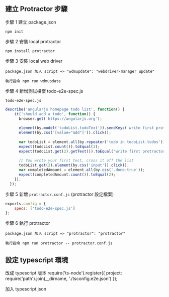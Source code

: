﻿## 建立 Protractor 步驟
步驟 1 建立 package.json

`npm init`

步驟 2 安裝 local protractor

`npm install protractor`

步驟 3 安裝 local web driver

`package.json 加入 script => "wdmupdate": "webdriver-manager update"`

`執行指令 npm run wdmupdate`

步驟 4 新增測試檔案 todo-e2e-spec.js

`todo-e2e-spec.js`
``` js
describe('angularjs homepage todo list', function() {
    it('should add a todo', function() {
      browser.get('https://angularjs.org');
  
      element(by.model('todoList.todoText')).sendKeys('write first protractor test');
      element(by.css('[value="add"]')).click();
  
      var todoList = element.all(by.repeater('todo in todoList.todos'));
      expect(todoList.count()).toEqual(3);
      expect(todoList.get(2).getText()).toEqual('write first protractor test');
  
      // You wrote your first test, cross it off the list
      todoList.get(2).element(by.css('input')).click();
      var completedAmount = element.all(by.css('.done-true'));
      expect(completedAmount.count()).toEqual(2);
    });
  });
```

步驟 5 新增 `protractor.conf.js` (protractor 設定檔案)
``` js
exports.config = {
	specs: ['todo-e2e-spec.js']
};
```

步驟 6 執行 protractor

`package.json 加入 script => "protractor": "protractor"`

`執行指令 npm run protractor -- protractor.conf.js`


## 設定 typescript 環境

改成 typescript 版本
require('ts-node').register({
      project: require('path').join(__dirname, './tsconfig.e2e.json')
    });

加入 typescript.json 
